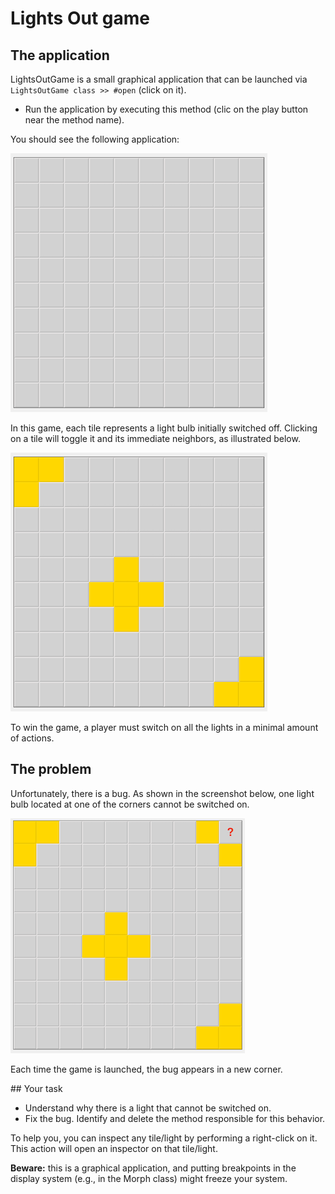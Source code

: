 # Lights Out game 

## The application

LightsOutGame is a small graphical application that can be launched via `LightsOutGame class >> #open` (click on it).

* Run the application by executing this method (clic on the play button near the method name).

You should see the following application:

![Lights out game](https://raw.githubusercontent.com/Pharo-XP-Tools/xp-free-resources/main/ocd/lights-out-game.png)

In this game, each tile represents a light bulb initially switched off. 
Clicking on a tile will toggle it and its immediate neighbors, as illustrated below.

![Lights out game, toggled tiles](https://raw.githubusercontent.com/Pharo-XP-Tools/xp-free-resources/main/ocd/lights-out-game-toggles.png)

To win the game, a player must switch on all the lights in a minimal amount of actions.

## The problem

Unfortunately, there is a bug. As shown in the screenshot below, one light bulb located at one of the corners cannot be switched on. 

![Lights out game, bug](https://raw.githubusercontent.com/Pharo-XP-Tools/xp-free-resources/main/ocd/lights-out-game-bug.png)

Each time the game is launched, the bug appears in a new corner.

## Your task

* Understand why there is a light that cannot be switched on.
* Fix the bug. Identify and delete the method responsible for this behavior.

To help you, you can inspect any tile/light by performing a right-click on it. This action will open an inspector on that tile/light.

**Beware:** this is a graphical application, and putting breakpoints in the display system (e.g., in the Morph class) might freeze your system.
